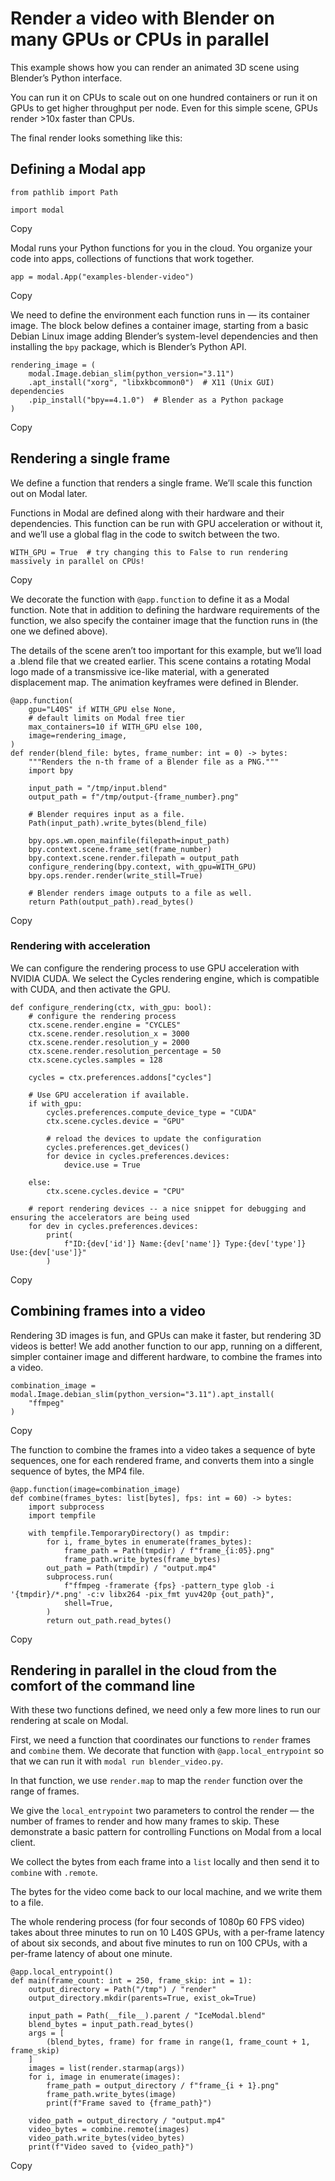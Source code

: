 # Render a video with Blender on many GPUs or CPUs in parallel

This example shows how you can render an animated 3D scene using Blender’s
Python interface.

You can run it on CPUs to scale out on one hundred containers or run it on
GPUs to get higher throughput per node. Even for this simple scene, GPUs
render >10x faster than CPUs.

The final render looks something like this:

## Defining a Modal app

    
    
    from pathlib import Path
    
    import modal

Copy

Modal runs your Python functions for you in the cloud. You organize your code
into apps, collections of functions that work together.

    
    
    app = modal.App("examples-blender-video")

Copy

We need to define the environment each function runs in — its container image.
The block below defines a container image, starting from a basic Debian Linux
image adding Blender’s system-level dependencies and then installing the `bpy`
package, which is Blender’s Python API.

    
    
    rendering_image = (
        modal.Image.debian_slim(python_version="3.11")
        .apt_install("xorg", "libxkbcommon0")  # X11 (Unix GUI) dependencies
        .pip_install("bpy==4.1.0")  # Blender as a Python package
    )

Copy

## Rendering a single frame

We define a function that renders a single frame. We’ll scale this function
out on Modal later.

Functions in Modal are defined along with their hardware and their
dependencies. This function can be run with GPU acceleration or without it,
and we’ll use a global flag in the code to switch between the two.

    
    
    WITH_GPU = True  # try changing this to False to run rendering massively in parallel on CPUs!

Copy

We decorate the function with `@app.function` to define it as a Modal
function. Note that in addition to defining the hardware requirements of the
function, we also specify the container image that the function runs in (the
one we defined above).

The details of the scene aren’t too important for this example, but we’ll load
a .blend file that we created earlier. This scene contains a rotating Modal
logo made of a transmissive ice-like material, with a generated displacement
map. The animation keyframes were defined in Blender.

    
    
    @app.function(
        gpu="L40S" if WITH_GPU else None,
        # default limits on Modal free tier
        max_containers=10 if WITH_GPU else 100,
        image=rendering_image,
    )
    def render(blend_file: bytes, frame_number: int = 0) -> bytes:
        """Renders the n-th frame of a Blender file as a PNG."""
        import bpy
    
        input_path = "/tmp/input.blend"
        output_path = f"/tmp/output-{frame_number}.png"
    
        # Blender requires input as a file.
        Path(input_path).write_bytes(blend_file)
    
        bpy.ops.wm.open_mainfile(filepath=input_path)
        bpy.context.scene.frame_set(frame_number)
        bpy.context.scene.render.filepath = output_path
        configure_rendering(bpy.context, with_gpu=WITH_GPU)
        bpy.ops.render.render(write_still=True)
    
        # Blender renders image outputs to a file as well.
        return Path(output_path).read_bytes()

Copy

### Rendering with acceleration

We can configure the rendering process to use GPU acceleration with NVIDIA
CUDA. We select the Cycles rendering engine, which is compatible with CUDA,
and then activate the GPU.

    
    
    def configure_rendering(ctx, with_gpu: bool):
        # configure the rendering process
        ctx.scene.render.engine = "CYCLES"
        ctx.scene.render.resolution_x = 3000
        ctx.scene.render.resolution_y = 2000
        ctx.scene.render.resolution_percentage = 50
        ctx.scene.cycles.samples = 128
    
        cycles = ctx.preferences.addons["cycles"]
    
        # Use GPU acceleration if available.
        if with_gpu:
            cycles.preferences.compute_device_type = "CUDA"
            ctx.scene.cycles.device = "GPU"
    
            # reload the devices to update the configuration
            cycles.preferences.get_devices()
            for device in cycles.preferences.devices:
                device.use = True
    
        else:
            ctx.scene.cycles.device = "CPU"
    
        # report rendering devices -- a nice snippet for debugging and ensuring the accelerators are being used
        for dev in cycles.preferences.devices:
            print(
                f"ID:{dev['id']} Name:{dev['name']} Type:{dev['type']} Use:{dev['use']}"
            )

Copy

## Combining frames into a video

Rendering 3D images is fun, and GPUs can make it faster, but rendering 3D
videos is better! We add another function to our app, running on a different,
simpler container image and different hardware, to combine the frames into a
video.

    
    
    combination_image = modal.Image.debian_slim(python_version="3.11").apt_install(
        "ffmpeg"
    )

Copy

The function to combine the frames into a video takes a sequence of byte
sequences, one for each rendered frame, and converts them into a single
sequence of bytes, the MP4 file.

    
    
    @app.function(image=combination_image)
    def combine(frames_bytes: list[bytes], fps: int = 60) -> bytes:
        import subprocess
        import tempfile
    
        with tempfile.TemporaryDirectory() as tmpdir:
            for i, frame_bytes in enumerate(frames_bytes):
                frame_path = Path(tmpdir) / f"frame_{i:05}.png"
                frame_path.write_bytes(frame_bytes)
            out_path = Path(tmpdir) / "output.mp4"
            subprocess.run(
                f"ffmpeg -framerate {fps} -pattern_type glob -i '{tmpdir}/*.png' -c:v libx264 -pix_fmt yuv420p {out_path}",
                shell=True,
            )
            return out_path.read_bytes()

Copy

## Rendering in parallel in the cloud from the comfort of the command line

With these two functions defined, we need only a few more lines to run our
rendering at scale on Modal.

First, we need a function that coordinates our functions to `render` frames
and `combine` them. We decorate that function with `@app.local_entrypoint` so
that we can run it with `modal run blender_video.py`.

In that function, we use `render.map` to map the `render` function over the
range of frames.

We give the `local_entrypoint` two parameters to control the render — the
number of frames to render and how many frames to skip. These demonstrate a
basic pattern for controlling Functions on Modal from a local client.

We collect the bytes from each frame into a `list` locally and then send it to
`combine` with `.remote`.

The bytes for the video come back to our local machine, and we write them to a
file.

The whole rendering process (for four seconds of 1080p 60 FPS video) takes
about three minutes to run on 10 L40S GPUs, with a per-frame latency of about
six seconds, and about five minutes to run on 100 CPUs, with a per-frame
latency of about one minute.

    
    
    @app.local_entrypoint()
    def main(frame_count: int = 250, frame_skip: int = 1):
        output_directory = Path("/tmp") / "render"
        output_directory.mkdir(parents=True, exist_ok=True)
    
        input_path = Path(__file__).parent / "IceModal.blend"
        blend_bytes = input_path.read_bytes()
        args = [
            (blend_bytes, frame) for frame in range(1, frame_count + 1, frame_skip)
        ]
        images = list(render.starmap(args))
        for i, image in enumerate(images):
            frame_path = output_directory / f"frame_{i + 1}.png"
            frame_path.write_bytes(image)
            print(f"Frame saved to {frame_path}")
    
        video_path = output_directory / "output.mp4"
        video_bytes = combine.remote(images)
        video_path.write_bytes(video_bytes)
        print(f"Video saved to {video_path}")

Copy

